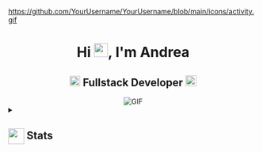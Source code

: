 https://github.com/YourUsername/YourUsername/blob/main/icons/activity.gif
<h1 align="center">Hi <img src="https://github.com/ANDRIX99/ANDRIX99/blob/main/icons/Hi.gif" width="28px"/>, I'm Andrea</h1>
<h2 align="center">
  <img src="https://komarev.com/ghpvc/?username=[ANDRIX99]&color=dc143c&style=for-the-badge" alt="Profile Views" style="height:21px;">
  Fullstack Developer
    <img src="https://img.shields.io/badge/Portfolio-543DE0?style=for-the-badge&logo=About.me&logoColor=white" alt="Portfolio" style="height:22px;">
  </a>
</h2>
<div align="center">
 <img alt="GIF" src="https://media4.giphy.com/media/11KzOet1ElBDz2/giphy.gif?cid=6c09b952ufa3xxbbm0mpuadm2zaik3wjp4m9luz2ly0lyz8d&ep=v1_internal_gif_by_id&rid=giphy.gif&ct=g" />
</div>
<details>
  <summary><h2> <img align="center" src="https://github.com/ANDRIX99/ANDRIX99/blob/main/icons/stats.gif" width="32"/> Stats</h2></summary>
  <div align="center">
    ![](https://github-readme-stats.vercel.app/api?username=ANDRIX99&theme=tokyonight&hide_border=false&include_all_commits=true&count_private=false)<br/>
    ![](https://github-readme-streak-stats.herokuapp.com/?user=ANDRIX99&theme=tokyonight&hide_border=false)<br/>
    ![](https://github-readme-stats.vercel.app/api/top-langs/?username=ANDRIX99&theme=tokyonight&hide_border=false&include_all_commits=true&count_private=false&layout=compact)<br/>
    ![](https://github-readme-activity-graph.vercel.app/graph?username=ANDRIX99&theme=tokyo-night)
  </div>
</details>
